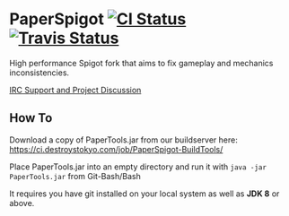 PaperSpigot [![CI Status](http://ci.destroystokyo.com/buildStatus/icon?job=PaperSpigot)](http://ci.destroystokyo.com/job/PaperSpigot/) [![Travis Status](https://travis-ci.org/PaperSpigot/PaperSpigot.svg?branch=master)](https://travis-ci.org/PaperSpigot/PaperSpigot)
===========

High performance Spigot fork that aims to fix gameplay and mechanics inconsistencies.

[IRC Support and Project Discussion](http://irc.spi.gt/iris/?channels=PaperSpigot)




How To
------
Download a copy of PaperTools.jar from our buildserver here:
https://ci.destroystokyo.com/job/PaperSpigot-BuildTools/

Place PaperTools.jar into an empty directory and run it with `java -jar PaperTools.jar` from Git-Bash/Bash

It requires you have git installed on your local system as well as **JDK 8** or above.
